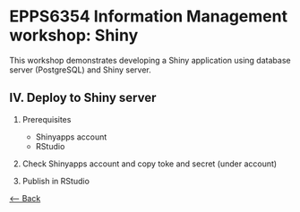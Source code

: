 # EPPS6354 Information Management workshop: Shiny

This workshop demonstrates developing a Shiny application using database server (PostgreSQL) and Shiny server.

## IV. Deploy to Shiny server

1. Prerequisites
    * Shinyapps account
    * RStudio

2. Check Shinyapps account and copy toke and secret (under account)

3. Publish in RStudio

<div align="left"><a href="https://github.com/datageneration/informationmanagement/blob/master/workshop/Shiny/3-connect_NBAdatabase.md"><-- Back</a></div>

